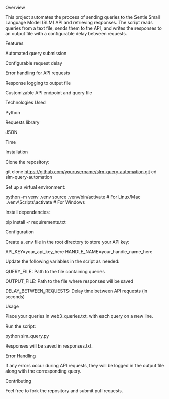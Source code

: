 Overview

This project automates the process of sending queries to the Sentie Small Language Model (SLM) API and retrieving responses. The script reads queries from a text file, sends them to the API, and writes the responses to an output file with a configurable delay between requests.

Features

Automated query submission

Configurable request delay

Error handling for API requests

Response logging to output file

Customizable API endpoint and query file

Technologies Used

Python

Requests library

JSON

Time

Installation

Clone the repository:

git clone https://github.com/yourusername/slm-query-automation.git
cd slm-query-automation

Set up a virtual environment:

python -m venv .venv
source .venv/bin/activate  # For Linux/Mac
.\.venv\Scripts\activate  # For Windows

Install dependencies:

pip install -r requirements.txt

Configuration

Create a .env file in the root directory to store your API key:

API_KEY=your_api_key_here
HANDLE_NAME=your_handle_name_here

Update the following variables in the script as needed:

QUERY_FILE: Path to the file containing queries

OUTPUT_FILE: Path to the file where responses will be saved

DELAY_BETWEEN_REQUESTS: Delay time between API requests (in seconds)

Usage

Place your queries in web3_queries.txt, with each query on a new line.

Run the script:

python slm_query.py

Responses will be saved in responses.txt.

Error Handling

If any errors occur during API requests, they will be logged in the output file along with the corresponding query.

Contributing

Feel free to fork the repository and submit pull requests.
